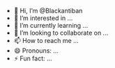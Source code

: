- 👋 Hi, I’m @Blackantiban
- 👀 I’m interested in ...
- 🌱 I’m currently learning ...
- 💞️ I’m looking to collaborate on ...
- 📫 How to reach me ...
- 😄 Pronouns: ...
- ⚡ Fun fact: ...

<!---
Blackantiban/Blackantiban is a ✨ special ✨ repository because its `README.md` (this file) appears on your GitHub profile.
You can click the Preview link to take a look at your changes.
--->
